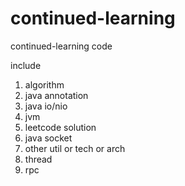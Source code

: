 # continued-learning
continued-learning code

include 
1. algorithm
2. java annotation
3. java io/nio
4. jvm
5. leetcode solution
6. java socket
7. other util or tech or arch
8. thread
9. rpc
